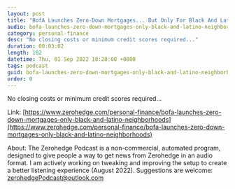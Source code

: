 ```yaml
---
layout: post
title: "BofA Launches Zero-Down Mortgages... But Only For Black And Latino Neighborhoods"
audio: bofa-launches-zero-down-mortgages-only-black-and-latino-neighborhoods-0
category: personal-finance
desc: "No closing costs or minimum credit scores required..."
duration: 00:03:02
length: 182
datetime: Thu, 01 Sep 2022 18:20:00 +0000
tags: podcast
guid: bofa-launches-zero-down-mortgages-only-black-and-latino-neighborhoods-0
order: 0
---
```

No closing costs or minimum credit scores required...

Link: [https://www.zerohedge.com/personal-finance/bofa-launches-zero-down-mortgages-only-black-and-latino-neighborhoods](https://www.zerohedge.com/personal-finance/bofa-launches-zero-down-mortgages-only-black-and-latino-neighborhoods)

About: The Zerohedge Podcast is a non-commercial, automated program, designed to give people a way to get news from Zerohedge in an audio format.  I am actively working on tweaking and improving the setup to create a better listening experience (August 2022).  Suggestions are welcome: [zerohedgePodcast@outlook.com](mailto:zerohedgePodcast@outlook.com)